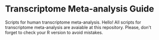 # Transcriptome Meta-analysis Guide
Scripts for human transcriptome meta-analysis.
Hello! All scripts for transcriptome meta-analysis are avaiable at this repository. Please, don't forget to check your R version to avoid mistakes. 
